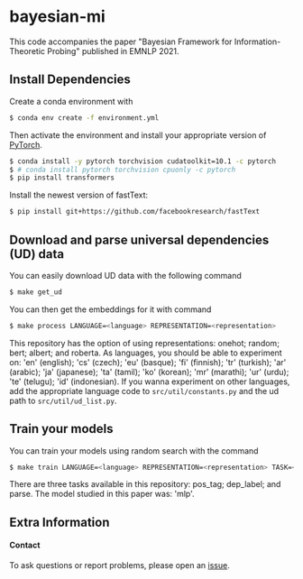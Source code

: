 # bayesian-mi

This code accompanies the paper "Bayesian Framework for Information-Theoretic Probing" published in EMNLP 2021.


## Install Dependencies

Create a conda environment with
```bash
$ conda env create -f environment.yml
```
Then activate the environment and install your appropriate version of [PyTorch](https://pytorch.org/get-started/locally/).
```bash
$ conda install -y pytorch torchvision cudatoolkit=10.1 -c pytorch
$ # conda install pytorch torchvision cpuonly -c pytorch
$ pip install transformers
```
Install the newest version of fastText:
```bash
$ pip install git+https://github.com/facebookresearch/fastText
```

## Download and parse universal dependencies (UD) data

You can easily download UD data with the following command
```bash
$ make get_ud
```

You can then get the embeddings for it with command
```bash
$ make process LANGUAGE=<language> REPRESENTATION=<representation>
```

This repository has the option of using representations: onehot; random; bert; albert; and roberta.
As languages, you should be able to experiment on: 'en' (english); 'cs' (czech); 'eu' (basque); 'fi' (finnish); 'tr' (turkish); 'ar' (arabic); 'ja' (japanese); 'ta' (tamil); 'ko' (korean); 'mr' (marathi); 'ur' (urdu); 'te' (telugu); 'id' (indonesian).
If you wanna experiment on other languages, add the appropriate language code to `src/util/constants.py` and the ud path to `src/util/ud_list.py`.


## Train your models

You can train your models using random search with the command
```bash
$ make train LANGUAGE=<language> REPRESENTATION=<representation> TASK=<task> MODEL=<model>
```
There are three tasks available in this repository: pos_tag; dep_label; and parse.
The model studied in this paper was: 'mlp'.


## Extra Information

#### Contact

To ask questions or report problems, please open an [issue](https://github.com/rycolab/bayesian-mi/issues).
